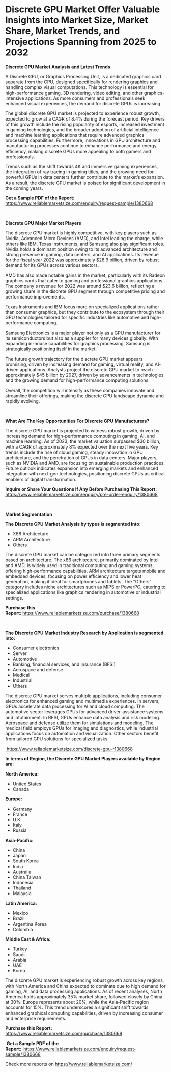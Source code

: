 <p><h1>Discrete GPU Market Offer Valuable Insights into Market Size, Market Share, Market Trends, and Projections Spanning from 2025 to 2032</h1></p><p><strong>Discrete GPU Market Analysis and Latest Trends</strong></p>
<p><p>A Discrete GPU, or Graphics Processing Unit, is a dedicated graphics card separate from the CPU, designed specifically for rendering graphics and handling complex visual computations. This technology is essential for high-performance gaming, 3D rendering, video editing, and other graphics-intensive applications. As more consumers and professionals seek enhanced visual experiences, the demand for discrete GPUs is increasing.</p><p>The global discrete GPU market is projected to experience robust growth, expected to grow at a CAGR of 8.4% during the forecast period. Key drivers of this growth include the rising popularity of esports, increased investment in gaming technologies, and the broader adoption of artificial intelligence and machine learning applications that require advanced graphics processing capabilities. Furthermore, innovations in GPU architecture and manufacturing processes continue to enhance performance and energy efficiency, making discrete GPUs more appealing to both gamers and professionals.</p><p>Trends such as the shift towards 4K and immersive gaming experiences, the integration of ray tracing in gaming titles, and the growing need for powerful GPUs in data centers further contribute to the market’s expansion. As a result, the discrete GPU market is poised for significant development in the coming years.</p></p>
<p><strong>Get a Sample PDF of the Report:&nbsp;</strong> <a href="https://www.reliablemarketsize.com/enquiry/request-sample/1380668?utm_campaign=2778&utm_medium=2&utm_source=Github&utm_content=ia&utm_term=06042025&utm_id=discrete-gpu">https://www.reliablemarketsize.com/enquiry/request-sample/1380668</a></p>
<p>&nbsp;</p>
<p><strong>Discrete GPU Major Market Players</strong></p>
<p><p>The discrete GPU market is highly competitive, with key players such as Nvidia, Advanced Micro Devices (AMD), and Intel leading the charge, while others like IBM, Texas Instruments, and Samsung also play significant roles. Nvidia holds a dominant position owing to its advanced architecture and strong presence in gaming, data centers, and AI applications. Its revenue for the fiscal year 2022 was approximately $26.9 billion, driven by robust demand for its GPUs across various sectors.</p><p>AMD has also made notable gains in the market, particularly with its Radeon graphics cards that cater to gaming and professional graphics applications. The company's revenue for 2022 was around $23.6 billion, reflecting a growing share in the discrete GPU segment through competitive pricing and performance improvements.</p><p>Texas Instruments and IBM focus more on specialized applications rather than consumer graphics, but they contribute to the ecosystem through their GPU technologies tailored for specific industries like automotive and high-performance computing.</p><p>Samsung Electronics is a major player not only as a GPU manufacturer for its semiconductors but also as a supplier for many devices globally. With expanding in-house capabilities for graphics processing, Samsung is strategically positioning itself in the market. </p><p>The future growth trajectory for the discrete GPU market appears promising, driven by increasing demand for gaming, virtual reality, and AI-driven applications. Analysts project the discrete GPU market to reach approximately $45 billion by 2027, driven by advancements in technologies and the growing demand for high-performance computing solutions.</p><p>Overall, the competition will intensify as these companies innovate and streamline their offerings, making the discrete GPU landscape dynamic and rapidly evolving.</p></p>
<p>&nbsp;</p>
<p><strong>What Are The Key Opportunities For Discrete GPU Manufacturers?</strong></p>
<p><p>The discrete GPU market is projected to witness robust growth, driven by increasing demand for high-performance computing in gaming, AI, and machine learning. As of 2023, the market valuation surpassed $30 billion, with a CAGR of approximately 8% expected over the next five years. Key trends include the rise of cloud gaming, steady innovation in GPU architecture, and the penetration of GPUs in data centers. Major players, such as NVIDIA and AMD, are focusing on sustainable production practices. Future outlook indicates expansion into emerging markets and enhanced integration with next-gen technologies, positioning discrete GPUs as critical enablers of digital transformation.</p></p>
<p><strong>Inquire or Share Your Questions If Any Before Purchasing This Report:</strong> <a href="https://www.reliablemarketsize.com/enquiry/pre-order-enquiry/1380668?utm_campaign=2778&utm_medium=2&utm_source=Github&utm_content=ia&utm_term=06042025&utm_id=discrete-gpu">https://www.reliablemarketsize.com/enquiry/pre-order-enquiry/1380668</a></p>
<p>&nbsp;</p>
<p><strong>Market Segmentation</strong></p>
<p><strong>The Discrete GPU Market Analysis by types is segmented into:</strong></p>
<p><ul><li>X86 Architecture</li><li>ARM Architecture</li><li>Others</li></ul></p>
<p><p>The discrete GPU market can be categorized into three primary segments based on architecture. The x86 architecture, primarily dominated by Intel and AMD, is widely used in traditional computing and gaming systems, offering high-performance capabilities. ARM architecture targets mobile and embedded devices, focusing on power efficiency and lower heat generation, making it ideal for smartphones and tablets. The "Others" category includes niche architectures such as MIPS or PowerPC, catering to specialized applications like graphics rendering in automotive or industrial settings.</p></p>
<p><strong>Purchase this Report:&nbsp;</strong><a href="https://www.reliablemarketsize.com/purchase/1380668?utm_campaign=2778&utm_medium=2&utm_source=Github&utm_content=ia&utm_term=06042025&utm_id=discrete-gpu">https://www.reliablemarketsize.com/purchase/1380668</a></p>
<p>&nbsp;</p>
<p><strong>The Discrete GPU Market Industry Research by Application is segmented into:</strong></p>
<p><ul><li>Consumer electronics</li><li>Server</li><li>Automotive</li><li>Banking, financial services, and insurance (BFSI)</li><li>Aerospace and defense</li><li>Medical</li><li>Industrial</li><li>Others</li></ul></p>
<p><p>The discrete GPU market serves multiple applications, including consumer electronics for enhanced gaming and multimedia experiences. In servers, GPUs accelerate data processing for AI and cloud computing. The automotive sector leverages GPUs for advanced driver-assistance systems and infotainment. In BFSI, GPUs enhance data analysis and risk modeling. Aerospace and defense utilize them for simulations and modeling. The medical field employs GPUs for imaging and diagnostics, while industrial applications focus on automation and visualization. Other sectors benefit from tailored GPU solutions for specialized tasks.</p></p>
<p><a href="https://www.reliablemarketsize.com/discrete-gpu-r1380668?utm_campaign=2778&utm_medium=2&utm_source=Github&utm_content=ia&utm_term=06042025&utm_id=discrete-gpu">&nbsp;https://www.reliablemarketsize.com/discrete-gpu-r1380668</a></p>
<p><strong>In terms of Region, the Discrete GPU Market Players available by Region are:</strong></p>
<p>
    <p> <strong> North America: </strong>
        <ul>
            <li>United States</li>
            <li>Canada</li>
        </ul>
        </p> 
    <p> <strong> Europe: </strong>
        <ul>
            <li>Germany</li>
            <li>France</li>
            <li>U.K.</li>
            <li>Italy</li>
            <li>Russia</li>
        </ul>
        </p> 
    <p> <strong> Asia-Pacific: </strong>
        <ul>
            <li>China</li>
            <li>Japan</li>
            <li>South Korea</li>
            <li>India</li>
            <li>Australia</li>
            <li>China Taiwan</li>
            <li>Indonesia</li>
            <li>Thailand</li>
            <li>Malaysia</li>
        </ul>
        </p> 
    <p> <strong> Latin America: </strong>
        <ul>
            <li>Mexico</li>
            <li>Brazil</li>
            <li>Argentina Korea</li>
            <li>Colombia</li>
        </ul>
        </p> 
    <p> <strong> Middle East & Africa: </strong>
        <ul>
            <li>Turkey</li>
            <li>Saudi</li>
            <li>Arabia</li>
            <li>UAE</li>
            <li>Korea</li>
        </ul>
    </p>
    </p>
<p><p>The discrete GPU market is experiencing robust growth across key regions, with North America and China expected to dominate due to high demand for gaming, AI, and data processing applications. As of recent analyses, North America holds approximately 35% market share, followed closely by China at 30%. Europe represents about 20%, while the Asia-Pacific region accounts for 15%. This trend underscores a significant shift towards enhanced graphical computing capabilities, driven by increasing consumer and enterprise requirements.</p></p>
<p><strong>Purchase this Report: </strong><a href="https://www.reliablemarketsize.com/purchase/1380668?utm_campaign=2778&utm_medium=2&utm_source=Github&utm_content=ia&utm_term=06042025&utm_id=discrete-gpu">https://www.reliablemarketsize.com/purchase/1380668</a></p>
<p>&nbsp;<strong>Get a Sample PDF of the Report:&nbsp;&nbsp;</strong><a href="https://www.reliablemarketsize.com/enquiry/request-sample/1380668?utm_campaign=2778&utm_medium=2&utm_source=Github&utm_content=ia&utm_term=06042025&utm_id=discrete-gpu">https://www.reliablemarketsize.com/enquiry/request-sample/1380668</a></p>
<p><strong></strong></p>
<p>Check more reports on <a href="https://www.reliablemarketsize.com/?utm_campaign=2778&utm_medium=2&utm_source=Github&utm_content=ia&utm_term=06042025&utm_id=discrete-gpu">https://www.reliablemarketsize.com/</a></p>